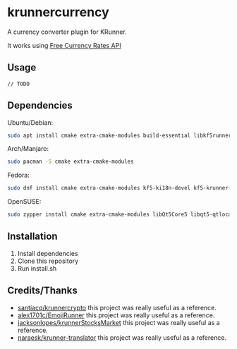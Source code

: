 # krunnercurrency
A currency converter plugin for KRunner.

It works using [Free Currency Rates API](https://github.com/fawazahmed0/currency-api)

## Usage
`// TODO`

## Dependencies

Ubuntu/Debian:

```bash
sudo apt install cmake extra-cmake-modules build-essential libkf5runner-dev gettext`
```

Arch/Manjaro:

```bash
sudo pacman -S cmake extra-cmake-modules
```

Fedora:
```bash
sudo dnf install cmake extra-cmake-modules kf5-ki18n-devel kf5-krunner-devel gettext
```

OpenSUSE:

```bash
sudo zypper install cmake extra-cmake-modules libQt5Core5 libqt5-qtlocation-devel ki18n-devel krunner-devel gettext-tools
```

## Installation
1. Install dependencies
2. Clone this repository
3. Run install.sh

## Credits/Thanks
- [santiacq/krunnercrypto](https://github.com/santiacq/krunnercrypto) this project was really useful as a reference.
- [alex1701c/EmojiRunner](https://github.com/alex1701c/EmojiRunner) this project was really useful as a reference.
- [jacksonlopes/krunnerStocksMarket](https://github.com/jacksonlopes/krunnerStocksMarket) this project was really useful as a reference.
- [naraesk/krunner-translator](https://github.com/naraesk/krunner-translator) this project was really useful as a reference.

